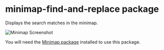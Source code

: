 # minimap-find-and-replace package

Displays the search matches in the minimap.

![Minimap Screenshot](https://github.com/abe33/minimap-find-and-replace/blob/master/screenshot.png?raw=true)

You will need the [Minimap package](https://github.com/fundon/atom-minimap) installed to use this package.

